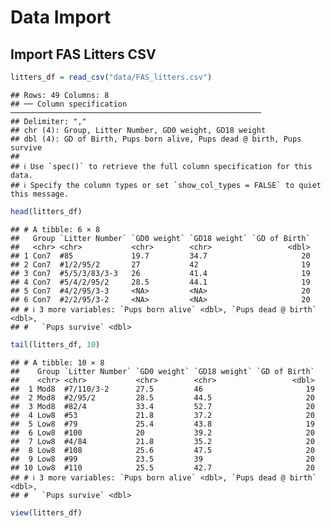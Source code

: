 Data Import
================

## Import FAS Litters CSV

``` r
litters_df = read_csv("data/FAS_litters.csv")
```

    ## Rows: 49 Columns: 8
    ## ── Column specification ────────────────────────────────────────────────────────
    ## Delimiter: ","
    ## chr (4): Group, Litter Number, GD0 weight, GD18 weight
    ## dbl (4): GD of Birth, Pups born alive, Pups dead @ birth, Pups survive
    ## 
    ## ℹ Use `spec()` to retrieve the full column specification for this data.
    ## ℹ Specify the column types or set `show_col_types = FALSE` to quiet this message.

``` r
head(litters_df)
```

    ## # A tibble: 6 × 8
    ##   Group `Litter Number` `GD0 weight` `GD18 weight` `GD of Birth`
    ##   <chr> <chr>           <chr>        <chr>                 <dbl>
    ## 1 Con7  #85             19.7         34.7                     20
    ## 2 Con7  #1/2/95/2       27           42                       19
    ## 3 Con7  #5/5/3/83/3-3   26           41.4                     19
    ## 4 Con7  #5/4/2/95/2     28.5         44.1                     19
    ## 5 Con7  #4/2/95/3-3     <NA>         <NA>                     20
    ## 6 Con7  #2/2/95/3-2     <NA>         <NA>                     20
    ## # ℹ 3 more variables: `Pups born alive` <dbl>, `Pups dead @ birth` <dbl>,
    ## #   `Pups survive` <dbl>

``` r
tail(litters_df, 10)
```

    ## # A tibble: 10 × 8
    ##    Group `Litter Number` `GD0 weight` `GD18 weight` `GD of Birth`
    ##    <chr> <chr>           <chr>        <chr>                 <dbl>
    ##  1 Mod8  #7/110/3-2      27.5         46                       19
    ##  2 Mod8  #2/95/2         28.5         44.5                     20
    ##  3 Mod8  #82/4           33.4         52.7                     20
    ##  4 Low8  #53             21.8         37.2                     20
    ##  5 Low8  #79             25.4         43.8                     19
    ##  6 Low8  #100            20           39.2                     20
    ##  7 Low8  #4/84           21.8         35.2                     20
    ##  8 Low8  #108            25.6         47.5                     20
    ##  9 Low8  #99             23.5         39                       20
    ## 10 Low8  #110            25.5         42.7                     20
    ## # ℹ 3 more variables: `Pups born alive` <dbl>, `Pups dead @ birth` <dbl>,
    ## #   `Pups survive` <dbl>

``` r
view(litters_df)
```
